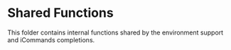 # Shared Functions

This folder contains internal functions shared by the environment support and iCommands
completions.
